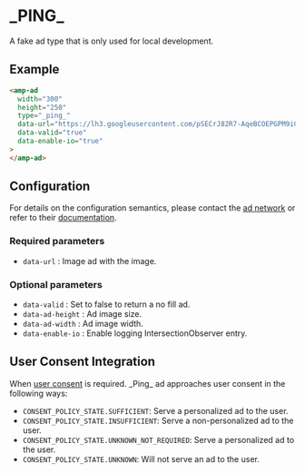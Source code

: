 <!---
Copyright 2018 The AMP HTML Authors. All Rights Reserved.

Licensed under the Apache License, Version 2.0 (the "License");
you may not use this file except in compliance with the License.
You may obtain a copy of the License at

      http://www.apache.org/licenses/LICENSE-2.0

Unless required by applicable law or agreed to in writing, software
distributed under the License is distributed on an "AS-IS" BASIS,
WITHOUT WARRANTIES OR CONDITIONS OF ANY KIND, either express or implied.
See the License for the specific language governing permissions and
limitations under the License.
-->

# \_PING\_

A fake ad type that is only used for local development.

## Example

```html
<amp-ad
  width="300"
  height="250"
  type="_ping_"
  data-url="https://lh3.googleusercontent.com/pSECrJ82R7-AqeBCOEPGPM9iG9OEIQ_QXcbubWIOdkY=w400-h300-no-n"
  data-valid="true"
  data-enable-io="true"
>
</amp-ad>
```

## Configuration

For details on the configuration semantics, please contact the
[ad network](#configuration) or refer to their [documentation](#ping).

### Required parameters

- `data-url` : Image ad with the image.

### Optional parameters

- `data-valid` : Set to false to return a no fill ad.
- `data-ad-height` : Ad image size.
- `data-ad-width` : Ad image width.
- `data-enable-io` : Enable logging IntersectionObserver entry.

## User Consent Integration

When
[user consent](https://github.com/ampproject/amphtml/blob/master/extensions/amp-consent/amp-consent.md#blocking-behaviors)
is required. \_Ping\_ ad approaches user consent in the following ways:

- `CONSENT_POLICY_STATE.SUFFICIENT`: Serve a personalized ad to the user.
- `CONSENT_POLICY_STATE.INSUFFICIENT`: Serve a non-personalized ad to the user.
- `CONSENT_POLICY_STATE.UNKNOWN_NOT_REQUIRED`: Serve a personalized ad to the
  user.
- `CONSENT_POLICY_STATE.UNKNOWN`: Will not serve an ad to the user.
